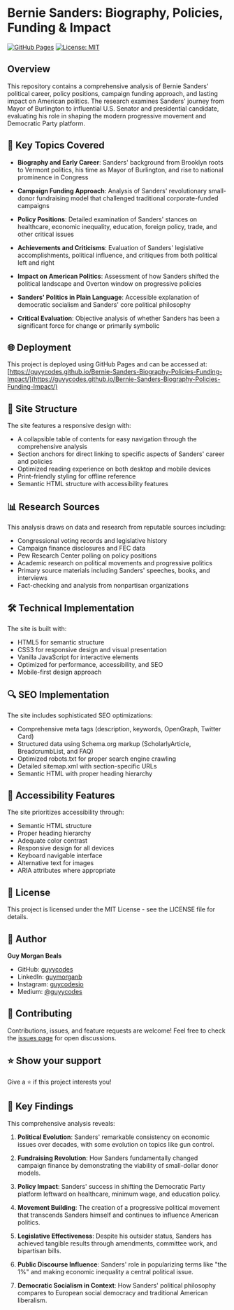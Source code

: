 # Bernie Sanders: Biography, Policies, Funding & Impact

[![GitHub Pages](https://img.shields.io/badge/GitHub%20Pages-Deployed-blue?style=for-the-badge&logo=github)](https://guyycodes.github.io/Bernie-Sanders-Biography-Policies-Funding-Impact/)
[![License: MIT](https://img.shields.io/badge/License-MIT-yellow.svg?style=for-the-badge)](https://opensource.org/licenses/MIT)

## Overview

This repository contains a comprehensive analysis of Bernie Sanders' political career, policy positions, campaign funding approach, and lasting impact on American politics. The research examines Sanders' journey from Mayor of Burlington to influential U.S. Senator and presidential candidate, evaluating his role in shaping the modern progressive movement and Democratic Party platform.

## 📑 Key Topics Covered

- **Biography and Early Career**: Sanders' background from Brooklyn roots to Vermont politics, his time as Mayor of Burlington, and rise to national prominence in Congress
  
- **Campaign Funding Approach**: Analysis of Sanders' revolutionary small-donor fundraising model that challenged traditional corporate-funded campaigns
  
- **Policy Positions**: Detailed examination of Sanders' stances on healthcare, economic inequality, education, foreign policy, trade, and other critical issues
  
- **Achievements and Criticisms**: Evaluation of Sanders' legislative accomplishments, political influence, and critiques from both political left and right
  
- **Impact on American Politics**: Assessment of how Sanders shifted the political landscape and Overton window on progressive policies
  
- **Sanders' Politics in Plain Language**: Accessible explanation of democratic socialism and Sanders' core political philosophy
  
- **Critical Evaluation**: Objective analysis of whether Sanders has been a significant force for change or primarily symbolic

## 🌐 Deployment

This project is deployed using GitHub Pages and can be accessed at:
[https://guyycodes.github.io/Bernie-Sanders-Biography-Policies-Funding-Impact/](https://guyycodes.github.io/Bernie-Sanders-Biography-Policies-Funding-Impact/)

## 🧩 Site Structure

The site features a responsive design with:

- A collapsible table of contents for easy navigation through the comprehensive analysis
- Section anchors for direct linking to specific aspects of Sanders' career and policies
- Optimized reading experience on both desktop and mobile devices
- Print-friendly styling for offline reference
- Semantic HTML structure with accessibility features

## 📊 Research Sources

This analysis draws on data and research from reputable sources including:

- Congressional voting records and legislative history
- Campaign finance disclosures and FEC data
- Pew Research Center polling on policy positions
- Academic research on political movements and progressive politics
- Primary source materials including Sanders' speeches, books, and interviews
- Fact-checking and analysis from nonpartisan organizations

## 🛠️ Technical Implementation

The site is built with:

- HTML5 for semantic structure
- CSS3 for responsive design and visual presentation
- Vanilla JavaScript for interactive elements
- Optimized for performance, accessibility, and SEO
- Mobile-first design approach

## 🔍 SEO Implementation

The site includes sophisticated SEO optimizations:

- Comprehensive meta tags (description, keywords, OpenGraph, Twitter Card)
- Structured data using Schema.org markup (ScholarlyArticle, BreadcrumbList, and FAQ)
- Optimized robots.txt for proper search engine crawling
- Detailed sitemap.xml with section-specific URLs
- Semantic HTML with proper heading hierarchy

## 📱 Accessibility Features

The site prioritizes accessibility through:

- Semantic HTML structure
- Proper heading hierarchy
- Adequate color contrast
- Responsive design for all devices
- Keyboard navigable interface
- Alternative text for images
- ARIA attributes where appropriate

## 📝 License

This project is licensed under the MIT License - see the LICENSE file for details.

## 👤 Author

**Guy Morgan Beals**

- GitHub: [guyycodes](https://github.com/guyycodes)
- LinkedIn: [guymorganb](https://www.linkedin.com/in/guymorganb/)
- Instagram: [guycodesio](https://www.instagram.com/guycodesio)
- Medium: [@guyycodes](https://medium.com/@guyycodes)

## 🤝 Contributing

Contributions, issues, and feature requests are welcome! Feel free to check the [issues page](https://github.com/guyycodes/Bernie-Sanders-Biography-Policies-Funding-Impact/issues) for open discussions.

## ⭐ Show your support

Give a ⭐️ if this project interests you!

## 🔬 Key Findings

This comprehensive analysis reveals:

1. **Political Evolution**: Sanders' remarkable consistency on economic issues over decades, with some evolution on topics like gun control.

2. **Fundraising Revolution**: How Sanders fundamentally changed campaign finance by demonstrating the viability of small-dollar donor models.

3. **Policy Impact**: Sanders' success in shifting the Democratic Party platform leftward on healthcare, minimum wage, and education policy.

4. **Movement Building**: The creation of a progressive political movement that transcends Sanders himself and continues to influence American politics.

5. **Legislative Effectiveness**: Despite his outsider status, Sanders has achieved tangible results through amendments, committee work, and bipartisan bills.

6. **Public Discourse Influence**: Sanders' role in popularizing terms like "the 1%" and making economic inequality a central political issue.

7. **Democratic Socialism in Context**: How Sanders' political philosophy compares to European social democracy and traditional American liberalism. 
